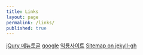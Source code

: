 ```yaml
---
title: Links
layout: page
permalink: /links/
published: true
---
```

[jQury 메뉴토글](http://stove99.tistory.com/m/103) [google](http://google.com) [익룡사이트](http://www.pteros.com/pterosaurs.html)
[Sitemap on jekyll-gh](http://davidensinger.com/2013/03/generating-a-sitemap-in-jekyll-without-a-plugin/)
